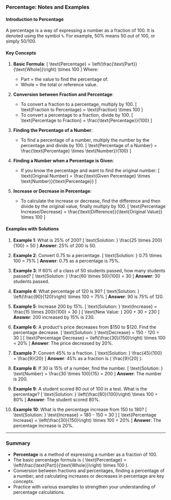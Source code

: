 ### Percentage: Notes and Examples

#### Introduction to Percentage
A percentage is a way of expressing a number as a fraction of 100. It is denoted using the symbol `%`. For example, 50% means 50 out of 100, or simply 50/100.

#### Key Concepts

1. **Basic Formula**: 
   \[
   \text{Percentage} = \left(\frac{\text{Part}}{\text{Whole}}\right) \times 100
   \]
   Where:
   - Part = the value to find the percentage of.
   - Whole = the total or reference value.

2. **Conversion between Fraction and Percentage**:
   - To convert a fraction to a percentage, multiply by 100.
     \[
     \text{Fraction to Percentage} = \text{Fraction} \times 100
     \]
   - To convert a percentage to a fraction, divide by 100.
     \[
     \text{Percentage to Fraction} = \frac{\text{Percentage}}{100}
     \]

3. **Finding the Percentage of a Number**:
   - To find a percentage of a number, multiply the number by the percentage and divide by 100.
     \[
     \text{Percentage of a Number} = \frac{\text{Percentage} \times \text{Number}}{100}
     \]

4. **Finding a Number when a Percentage is Given**:
   - If you know the percentage and want to find the original number:
     \[
     \text{Original Number} = \frac{\text{Given Percentage} \times \text{Number}}{\text{Percentage}}
     \]

5. **Increase or Decrease in Percentage**:
   - To calculate the increase or decrease, find the difference and then divide by the original value, finally multiply by 100.
     \[
     \text{Percentage Increase/Decrease} = \frac{\text{Difference}}{\text{Original Value}} \times 100
     \]

#### Examples with Solutions

1. **Example 1**: What is 25% of 200?
   \[
   \text{Solution: } \frac{25 \times 200}{100} = 50
   \]
   **Answer**: 25% of 200 is 50.

2. **Example 2**: Convert 0.75 to a percentage.
   \[
   \text{Solution: } 0.75 \times 100 = 75\%
   \]
   **Answer**: 0.75 as a percentage is 75%.

3. **Example 3**: If 60% of a class of 50 students passed, how many students passed?
   \[
   \text{Solution: } \frac{60 \times 50}{100} = 30
   \]
   **Answer**: 30 students passed.

4. **Example 4**: What percentage of 120 is 90?
   \[
   \text{Solution: } \left(\frac{90}{120}\right) \times 100 = 75\%
   \]
   **Answer**: 90 is 75% of 120.

5. **Example 5**: Increase 200 by 15%.
   \[
   \text{Solution: } \text{Increase} = \frac{15 \times 200}{100} = 30
   \]
   \[
   \text{New Value: } 200 + 30 = 230
   \]
   **Answer**: 200 increased by 15% is 230.

6. **Example 6**: A product's price decreases from $150 to $120. Find the percentage decrease.
   \[
   \text{Solution: } \text{Decrease} = 150 - 120 = 30
   \]
   \[
   \text{Percentage Decrease} = \left(\frac{30}{150}\right) \times 100 = 20\%
   \]
   **Answer**: The price decreased by 20%.

7. **Example 7**: Convert 45% to a fraction.
   \[
   \text{Solution: } \frac{45}{100} = \frac{9}{20}
   \]
   **Answer**: 45% as a fraction is \( \frac{9}{20} \).

8. **Example 8**: If 30 is 15% of a number, find the number.
   \[
   \text{Solution: } \text{Number} = \frac{30 \times 100}{15} = 200
   \]
   **Answer**: The number is 200.

9. **Example 9**: A student scored 80 out of 100 in a test. What is the percentage?
   \[
   \text{Solution: } \left(\frac{80}{100}\right) \times 100 = 80\%
   \]
   **Answer**: The student scored 80%.

10. **Example 10**: What is the percentage increase from 150 to 180?
    \[
    \text{Solution: } \text{Increase} = 180 - 150 = 30
    \]
    \[
    \text{Percentage Increase} = \left(\frac{30}{150}\right) \times 100 = 20\%
    \]
    **Answer**: The percentage increase is 20%.

---

### Summary
- **Percentage** is a method of expressing a number as a fraction of 100.
- The basic percentage formula is \( \text{Percentage} = \left(\frac{\text{Part}}{\text{Whole}}\right) \times 100 \).
- Conversion between fractions and percentages, finding a percentage of a number, and calculating increases or decreases in percentage are key concepts.
- Practice with various examples to strengthen your understanding of percentage calculations.